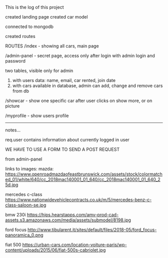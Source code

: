 This is the log of this project

created landing page
created car model

connected to mongodb

created routes

ROUTES
/index - showing all cars, main page

/admin-panel - secret page, access only after login with admin login and password

two tables, visible only for admin
1. with users data: name, email, car rented, join date
2. with cars available in database, admin can add, change and remove cars from db

/showcar - show one specific car after user clicks on show more, or on picture

/myprofile - show users profile

*****************************
notes...


req.user contains information about currently logged in user


WE HAVE TO USE A FORM TO SEND A POST REQUEST



from admin-panel

           
links to images:
mazda:
https://www.openroadmazdaofeastbrunswick.com/assets/stock/colormatched_01/white/640/cc_2018mac140001_01_640/cc_2018mac140001_01_640_25d.jpg

mercedes c-class
https://www.nationwidevehiclecontracts.co.uk/m/5/mercedes-benz-c-class-saloon-se.jpg

bmw 230i
https://hips.hearstapps.com/amv-prod-cad-assets.s3.amazonaws.com/media/assets/submodel/8198.jpg

ford focus
http://www.tibularent.it/sites/default/files/2018-05/ford_focus-panoramica_0.png

fiat 500
https://urban-cars.com/location-voiture-paris/wp-content/uploads/2015/06/fiat-500s-cabriolet.jpg

